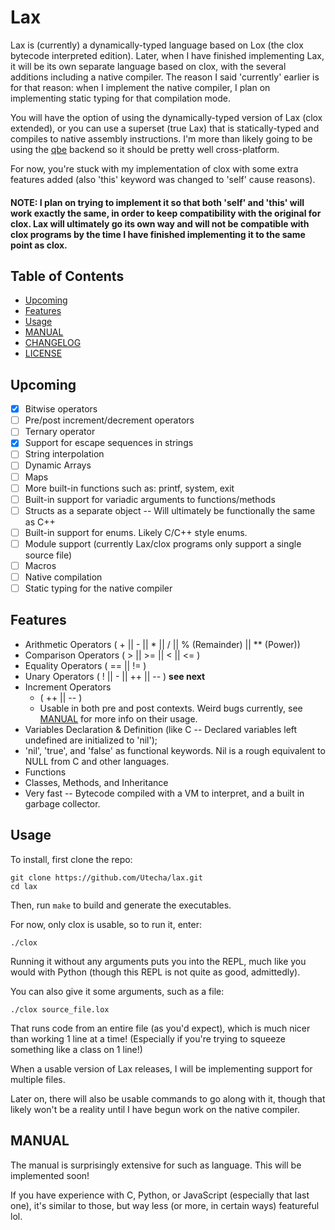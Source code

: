 # Lax

Lax is (currently) a dynamically-typed language based on Lox (the clox bytecode interpreted edition). Later, when I have finished implementing Lax, it will be its own separate language based on clox, with the several additions including a native compiler. The reason I said 'currently' earlier is for that reason: when I implement the native compiler, I plan on implementing static typing for that compilation mode.

You will have the option of using the dynamically-typed version of Lax (clox extended), or you can use a superset (true Lax) that is statically-typed and compiles to native assembly instructions. I'm more than likely going to be using the [qbe](#https://c9x.me/compile/) backend so it should be pretty well cross-platform.

For now, you're stuck with my implementation of clox with some extra features added (also 'this' keyword was changed to 'self' cause reasons).

#### NOTE: I plan on trying to implement it so that both 'self' and 'this' will work exactly the same, in order to keep compatibility with the original for clox. Lax will ultimately go its own way and will not be compatible with clox programs by the time I have finished implementing it to the same point as clox.

## Table of Contents

- [Upcoming](#upcoming)
- [Features](#features)
- [Usage](#usage)
- [MANUAL](#manual)
- [CHANGELOG](https://github.com/Utecha/Lax/blob/main/CHANGELOG.md)
- [LICENSE](https://github.com/Utecha/Lax/blob/main/LICENSE)

## Upcoming

- [x] Bitwise operators
- [ ] Pre/post increment/decrement operators
- [ ] Ternary operator
- [x] Support for escape sequences in strings
- [ ] String interpolation
- [ ] Dynamic Arrays
- [ ] Maps
- [ ] More built-in functions such as: printf, system, exit
- [ ] Built-in support for variadic arguments to functions/methods
- [ ] Structs as a separate object -- Will ultimately be functionally the same as C++
- [ ] Built-in support for enums. Likely C/C++ style enums.
- [ ] Module support (currently Lax/clox programs only support a single source file)
- [ ] Macros
- [ ] Native compilation
- [ ] Static typing for the native compiler

## Features

- Arithmetic Operators ( + || - || * || / || % (Remainder) || ** (Power))
- Comparison Operators ( > || >= || < || <= )
- Equality Operators ( == || != )
- Unary Operators ( ! || - || ++ || -- ) **see next**
- Increment Operators
    - ( ++ || -- )
    - Usable in both pre and post contexts. Weird bugs currently, see [MANUAL](#manual) for more info on their usage.
- Variables Declaration & Definition (like C -- Declared variables left undefined are initialized to 'nil');
- 'nil', 'true', and 'false' as functional keywords. Nil is a rough equivalent to NULL from C and other languages.
- Functions
- Classes, Methods, and Inheritance
- Very fast -- Bytecode compiled with a VM to interpret, and a built in garbage collector.

## Usage

To install, first clone the repo:

```console
git clone https://github.com/Utecha/lax.git
cd lax
```

Then, run ```make``` to build and generate the executables.

For now, only clox is usable, so to run it, enter:

```console
./clox
```

Running it without any arguments puts you into the REPL, much like you would with Python (though this REPL is not quite as good, admittedly).

You can also give it some arguments, such as a file:

```console
./clox source_file.lox
```

That runs code from an entire file (as you'd expect), which is much nicer than working 1 line at a time! (Especially if you're trying to squeeze something like a class on 1 line!)

When a usable version of Lax releases, I will be implementing support for multiple files.

Later on, there will also be usable commands to go along with it, though that likely won't be a reality until I have begun work on the native compiler.

## MANUAL

The manual is surprisingly extensive for such as language. This will be implemented soon!

If you have experience with C, Python, or JavaScript (especially that last one), it's similar to those, but way less (or more, in certain ways) featureful lol.
